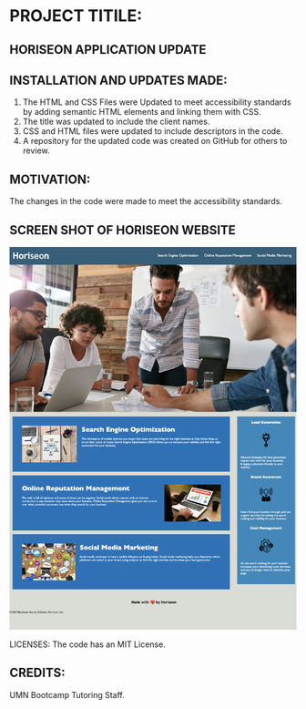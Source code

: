 # PROJECT TITILE:
## HORISEON APPLICATION UPDATE

## INSTALLATION AND UPDATES MADE:
1.	The HTML and CSS Files were Updated to meet accessibility standards by adding semantic HTML elements and linking them with CSS.
2.	The title was updated to include the client names.
3.	CSS and HTML files were updated to include descriptors in the code.
4.	A repository for the updated code was created on GitHub for others to review.

## MOTIVATION:
The changes in the code were made to meet the accessibility standards.

## SCREEN SHOT OF HORISEON WEBSITE
![image info](./Screenshot.png)

LICENSES:
The code has an MIT License.


## CREDITS:
UMN Bootcamp Tutoring Staff.


